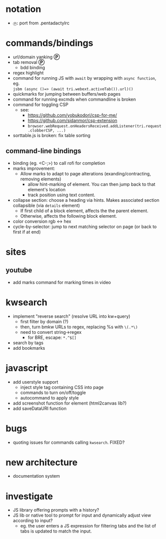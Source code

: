 # notation
* `Ⓟ`: port from .pentadactylrc

# commands/bindings
* url/domain yanking **Ⓟ**
* tab removal **Ⓟ**
    - bdd binding
* regex highlight
* command for running JS with `await` by wrapping with `async function`, eg.\
  `jsbm (async ()=> (await tri.webext.activeTab()).url)()`
* quickmarks for jumping between buffers/web pages
* command for running excmds when commandline is broken
* command for toggling CSP
    - see:
        * https://github.com/yobukodori/csp-for-me/
        * https://github.com/sidanmor/csp-extension
        * `browser.webRequest.onHeadersReceived.addListener(tri.request.clobberCSP, ...)`
* sorttable.js is broken: fix table sorting

## command-line bindings
* binding (eg. <C-;>) to call rofi for completion
* marks improvement:
    * Allow marks to adapt to page alterations (exanding/contracting, removing elements)
        * allow hint-marking of element. You can then jump back to that element's location
        * track position using text content.
* collapse section: choose a heading via hints. Makes associated section collapsible (via `details` element)
    * If first child of a block element, affects the the parent element.
    * Otherwise, affects the following block element.
* color conversion rgb <-> hex
* cycle-by-selector: jump to next matching selector on page (or back to first if at end)

# sites
## youtube
* add marks command for marking times in video

# kwsearch
* implement "reverse search" (resolve URL into kw+query)
    * first filter by domain (?)
    * then, turn bmkw URLs to regex, replacing %s with `\(.*\)`
    * need to convert string->regex
        * for BRE, escape: `*.^$[]`
* search by tags
* add bookmarks

# javascript
* add userstyle support
    - inject style tag containing CSS into page
    - commands to turn on/off/toggle
    - autocommand to apply style
* add screenshot function for element (html2canvas lib?)
* add saveDataURI function

# bugs
* quoting issues for commands calling `kwsearch`. FIXED?

# new architecture
* documentation system

# investigate
* JS library offering prompts with a history?
* JS lib or native tool to prompt for input and dynamically adjust view according to input?
    - eg. the user enters a JS expression for filtering tabs and the list of tabs is updated
      to match the input.

